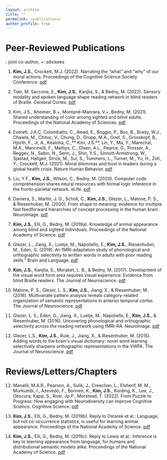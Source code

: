 ```yaml
---
layout: archive
title: ""
permalink: /publications/
author_profile: true
---
```

Peer-Reviewed Publications
========
: joint co-author, +: advisees

1. **Kim, J.S.**, Crockett, M.J. (2022). Narrating the “what” and “why” of our moral actions. Proceedings of the Cognitive Science Society Conference. [pdf](kim_2022.pdf)

2. Tian, M. Saccone, E., **Kim, J.S.**, Kanjlia, S., & Bedny, M. (2022). Sensory modality and spoken language shape reading network in blind readers of Braille. Cerebral Cortex. [pdf](tian_2022.pdf)

3. Kim, J.S., Aheimer, B.+, Montané-Manrara, V.+, Bedny, M. (2021). Shared understanding of color among sighted and blind adults. Proceedings of the National Academy of Sciences. [pdf](kim_2021.pdf)

4. Everett, J.A.C, Colombatto, C., Awad, E., Boggio, P., Bos, B., Brady, W.J., Chawla, M., Chituc, V., Chung, D., Drupp, M.A., Goel, S., Grosskopf, B., Hjorth, F., Ji, A., Kealoha, C.,** Kim, J.S.**, Lin, Y., Ma, Y., Marechal, M.A., Mancinelli, F., Mathys, C., Olsen, A.L., Pearce, G., Prosser, A., Reggev, N., Sabin, N., Senn, J., Shin, Y.S., Sinnott-Armstrong, W., Sjastad, Hallgeir, Strick, M., Sul, S., Tummers, L., Turner, M., Yu, H., Zoh, Y., Crockett, M.J. (2021). Moral dilemmas and trust in leaders during a global health crisis. Nature Human Behavior. [pdf](everett_2021.pdf)

5. Liu, Y.F., **Kim, J.S.**, Wilson, C., Bedny, M. (2020). Computer code comprehension shares neural resources with formal logic inference in the fronto-parietal network. eLife. [pdf](liu_2020.pdf)

6. Damera, S., Martin, J. G., Scholl, C., **Kim, J.S.**, Glezer, L., Malone, P. S., & Riesenhuber, M. (2020). From shape to meaning: evidence for multiple fast feedforward hierarchies of concept processing in the human brain. NeuroImage. [pdf](damera_2020.pdf)

7. **Kim, J.S.**, Elli, G., Bedny, M. (2019a). Knowledge of animal appearance among blind and sighted individuals. Proceedings of the National Academy of Science. [pdf](kim_2019a.pdf)

8. Glezer, L., Jiang, X., Luetje, M., Napoliello, E., **Kim, J.S.**, Riesenhuber, M., Eden, G. (2019). An fMRI-adaptation study of phonological and orthographic selectivity to written words in adults with poor reading skills.” Brain and Language. [pdf](glezer_2019.pdf)

9. **Kim, J.S.**, Kanjlia, S., Merabet, L. B., & Bedny, M. (2017). Development of the visual word form area requires visual experience: Evidence from blind Braille readers. The Journal of Neuroscience. [pdf](kim_2017.pdf)

10. Malone, P. S., Glezer, L. S., **Kim, J.S.**, Jiang, X., & Riesenhuber, M. (2016). Multivariate pattern analysis reveals category-related organization of semantic representations in anterior temporal cortex. The Journal of Neuroscience. [pdf](malone_2016.pdf)

11. Glezer, L. S., Eden, G., Jiang, X., Luetje, M., Napoliello, E., **Kim, J.S.**, & Riesenhuber, M. (2016). Uncovering phonological and orthographic selectivity across the reading network using fMRI-RA. NeuroImage. [pdf](glezer_2016.pdf)

12. Glezer, L.S., **Kim, J.S.**, Rule, J., Jiang, X., & Riesenhuber, M. (2015). Adding words to the brain's visual dictionary: novel word learning selectively sharpens orthographic representations in the VWFA. The Journal of Neuroscience. [pdf](glezer_2015.pdf)

Reviews/Letters/Chapters
========

12. Manalili, M.A.R., Pearson, A., Sulik, J., Creechan, L., Elsherif, M. M., Murkumbi, I., Azevedo, F., Bonnen, K., **Kim, J.S.**, Kording, K., Lee, J., Obscura, Kapp, S., Roer, Jp.P., Morstead, T. (2022). From Puzzle to Progress: How engaging with Neurodiversity can improve Cognitive Science. Cognitive Science. [pdf](manalili_2023.pdf)

13. **Kim, J.S.**, Elli, G., Bedny, M. (2019b). Reply to Ostarek et al.: Language, but not co-occurrence statistics, is useful for learning animal appearance. Proceedings of the National Academy of Science. [pdf](kim_2019c.pdf)

14. **Kim, J.S.**, Elli, G., Bedny, M. (2019c). Reply to Lewis et al.: Inference is key to learning appearance from language, for humans and distributional semantic models alike. Proceedings of the National Academy of Science. [pdf](kim_2019b.pdf)
